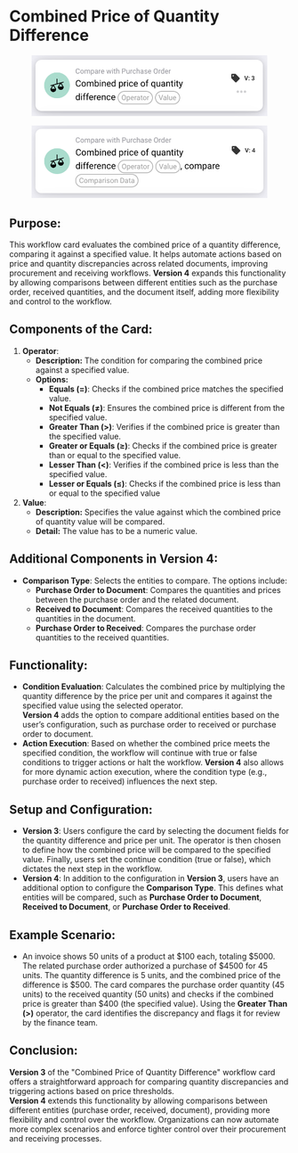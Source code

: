 # Combined Price of Quantity Difference

<figure><img src="../../../../.gitbook/assets/image (17) (1).png" alt="" width="563"><figcaption></figcaption></figure>

<figure><img src="../../../../.gitbook/assets/image (21) (1).png" alt="" width="563"><figcaption></figcaption></figure>

## **Purpose**:

This workflow card evaluates the combined price of a quantity difference, comparing it against a specified value. It helps automate actions based on price and quantity discrepancies across related documents, improving procurement and receiving workflows. **Version 4** expands this functionality by allowing comparisons between different entities such as the purchase order, received quantities, and the document itself, adding more flexibility and control to the workflow.

## **Components of the Card**:

1. **Operator**:&#x20;
   * **Description:** The condition for comparing the combined price against a specified value.
   * **Options:**
     * **Equals (=)**: Checks if the combined price matches the specified value.
     * **Not Equals (≠)**: Ensures the combined price is different from the specified value.
     * **Greater Than (>)**: Verifies if the combined price is greater than the specified value.
     * **Greater or Equals (≥)**: Checks if the combined price is greater than or equal to the specified value.
     * **Lesser Than (<)**: Verifies if the combined price is less than the specified value.
     * **Lesser or Equals (≤)**: Checks if the combined price is less than or equal to the specified value
2. **Value**:&#x20;
   * **Description:** Specifies the value against which the combined  price of quantity value will be compared.
   * **Detail:** The value has to be a numeric value.

## **Additional Components in Version 4**:

* **Comparison Type**: Selects the entities to compare. The options include:
  * **Purchase Order to Document**: Compares the quantities and prices between the purchase order and the related document.
  * **Received to Document**: Compares the received quantities to the quantities in the document.
  * **Purchase Order to Received**: Compares the purchase order quantities to the received quantities.

## **Functionality**:

* **Condition Evaluation**: Calculates the combined price by multiplying the quantity difference by the price per unit and compares it against the specified value using the selected operator.\
  **Version 4** adds the option to compare additional entities based on the user’s configuration, such as purchase order to received or purchase order to document.
* **Action Execution**: Based on whether the combined price meets the specified condition, the workflow will continue with true or false conditions to trigger actions or halt the workflow. **Version 4** also allows for more dynamic action execution, where the condition type (e.g., purchase order to received) influences the next step.

## **Setup and Configuration**:

* **Version 3**: Users configure the card by selecting the document fields for the quantity difference and price per unit. The operator is then chosen to define how the combined price will be compared to the specified value. Finally, users set the continue condition (true or false), which dictates the next step in the workflow.
* **Version 4**: In addition to the configuration in **Version 3**, users have an additional option to configure the **Comparison Type**. This defines what entities will be compared, such as **Purchase Order to Document**, **Received to Document**, or **Purchase Order to Received**.

## **Example Scenario**:

* An invoice shows 50 units of a product at $100 each, totaling $5000. The related purchase order authorized a purchase of $4500 for 45 units. The quantity difference is 5 units, and the combined price of the difference is $500. The card compares the purchase order quantity (45 units) to the received quantity (50 units) and checks if the combined price is greater than $400 (the specified value). Using the **Greater Than (>)** operator, the card identifies the discrepancy and flags it for review by the finance team.

## **Conclusion**:

**Version 3** of the "Combined Price of Quantity Difference" workflow card offers a straightforward approach for comparing quantity discrepancies and triggering actions based on price thresholds.\
**Version 4** extends this functionality by allowing comparisons between different entities (purchase order, received, document), providing more flexibility and control over the workflow. Organizations can now automate more complex scenarios and enforce tighter control over their procurement and receiving processes.
